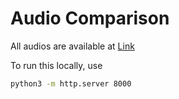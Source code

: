# Audio Comparison

All audios are available at [Link]()


To run this locally, use
```bash
python3 -m http.server 8000
```
